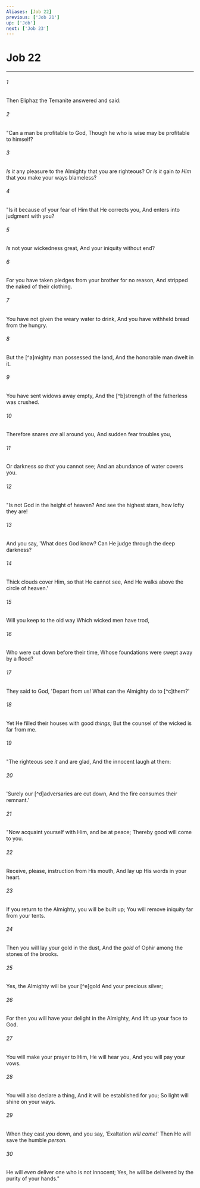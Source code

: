 ```yaml
---
Aliases: [Job 22]
previous: ['Job 21']
up: ['Job']
next: ['Job 23']
---
```

# Job 22

***


###### 1 
Then Eliphaz the Temanite answered and said: 

###### 2 
"Can a man be profitable to God, Though he who is wise may be profitable to himself? 

###### 3 
_Is it_ any pleasure to the Almighty that you are righteous? Or _is it_ gain _to Him_ that you make your ways blameless? 

###### 4 
"Is it because of your fear of Him that He corrects you, And enters into judgment with you? 

###### 5 
_Is_ not your wickedness great, And your iniquity without end? 

###### 6 
For you have taken pledges from your brother for no reason, And stripped the naked of their clothing. 

###### 7 
You have not given the weary water to drink, And you have withheld bread from the hungry. 

###### 8 
But the [^a]mighty man possessed the land, And the honorable man dwelt in it. 

###### 9 
You have sent widows away empty, And the [^b]strength of the fatherless was crushed. 

###### 10 
Therefore snares _are_ all around you, And sudden fear troubles you, 

###### 11 
Or darkness _so that_ you cannot see; And an abundance of water covers you. 

###### 12 
"Is not God in the height of heaven? And see the highest stars, how lofty they are! 

###### 13 
And you say, 'What does God know? Can He judge through the deep darkness? 

###### 14 
Thick clouds cover Him, so that He cannot see, And He walks above the circle of heaven.' 

###### 15 
Will you keep to the old way Which wicked men have trod, 

###### 16 
Who were cut down before their time, Whose foundations were swept away by a flood? 

###### 17 
They said to God, 'Depart from us! What can the Almighty do to [^c]them?' 

###### 18 
Yet He filled their houses with good _things;_ But the counsel of the wicked is far from me. 

###### 19 
"The righteous see _it_ and are glad, And the innocent laugh at them: 

###### 20 
'Surely our [^d]adversaries are cut down, And the fire consumes their remnant.' 

###### 21 
"Now acquaint yourself with Him, and be at peace; Thereby good will come to you. 

###### 22 
Receive, please, instruction from His mouth, And lay up His words in your heart. 

###### 23 
If you return to the Almighty, you will be built up; You will remove iniquity far from your tents. 

###### 24 
Then you will lay your gold in the dust, And the _gold_ of Ophir among the stones of the brooks. 

###### 25 
Yes, the Almighty will be your [^e]gold And your precious silver; 

###### 26 
For then you will have your delight in the Almighty, And lift up your face to God. 

###### 27 
You will make your prayer to Him, He will hear you, And you will pay your vows. 

###### 28 
You will also declare a thing, And it will be established for you; So light will shine on your ways. 

###### 29 
When they cast _you_ down, and you say, 'Exaltation _will come!_' Then He will save the humble _person._ 

###### 30 
He will _even_ deliver one who is not innocent; Yes, he will be delivered by the purity of your hands."
